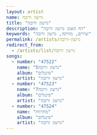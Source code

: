 ```yaml
---
layout: artist
name: גרשון ורובה
title: "גרשון ורובה"
description: "דף האמן גרשון ורובה"
keywords: "שירים, מוזיקה, גרשון ורובה"
permalink: /artists/גרשון-ורובה
redirect_from:
  - /artists/list/גרשון ורובה
songs:
  - number: "47522"
    name: "גרשון ורובה5"
    album: "סינגלים"
    artist: "גרשון ורובה"
  - number: "47523"
    name: "גרשון ורובה7"
    album: "סינגלים"
    artist: "גרשון ורובה"
  - number: "47524"
    name: "מחרוזת"
    album: "סינגלים"
    artist: "גרשון ורובה"
---
```

